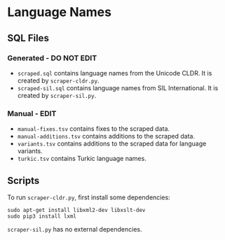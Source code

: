 # Language Names

## SQL Files

### Generated - DO NOT EDIT

- `scraped.sql` contains language names from the Unicode CLDR. It is created
  by `scraper-cldr.py`.
- `scraped-sil.sql` contains language names from SIL International. It is
  created by `scraper-sil.py`.

### Manual - EDIT

- `manual-fixes.tsv` contains fixes to the scraped data.
- `manual-additions.tsv` contains additions to the scraped data.
- `variants.tsv` contains additions to the scraped data for language variants.
- `turkic.tsv` contains Turkic language names.

## Scripts

To run `scraper-cldr.py`, first install some dependencies:

    sudo apt-get install libxml2-dev libxslt-dev
    sudo pip3 install lxml

`scraper-sil.py` has no external dependencies.
